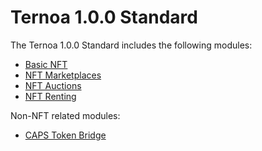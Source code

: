 # Ternoa 1.0.0 Standard
The Ternoa 1.0.0 Standard includes the following modules:

- [Basic NFT](./basic-nft/README.md)
- [NFT Marketplaces](./marketplace/README.md)
- [NFT Auctions](./auction/README.md)
- [NFT Renting](./rental/README.md)


Non-NFT related modules:
- [CAPS Token Bridge](./bridge/README.md)
